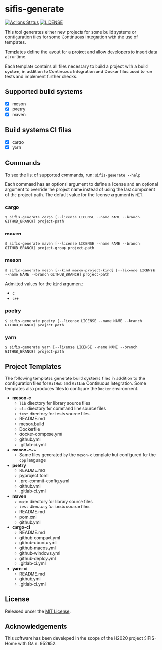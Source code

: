 # sifis-generate

[![Actions Status][actions badge]][actions]
[![LICENSE][license badge]][license]

This tool generates either new projects for some build systems or configuration
files for some Continuous Integration with the use of templates.

Templates define the layout for a project and allow developers to insert data
at runtime.

Each template contains all files necessary to build a project with a build
system, in addition to Continuous Integration and Docker files used to run
tests and implement further checks.

## Supported build systems

- [x] meson
- [x] poetry
- [x] maven

## Build systems CI files

- [x] cargo
- [x] yarn

## Commands

To see the list of supported commands, run: `sifis-generate --help`

Each command has an optional argument to define a license and an optional argument to
 override the project name instead of using the last component of the project-path.
 The default value for the license argument is `MIT`.

### cargo

```
$ sifis-generate cargo [--license LICENSE --name NAME --branch GITHUB_BRANCH] project-path
```

### maven

```
$ sifis-generate maven [--license LICENSE --name NAME --branch GITHUB_BRANCH] project-group project-path
```

### meson

```
$ sifis-generate meson [--kind meson-project-kind] [--license LICENSE --name NAME --branch GITHUB_BRANCH] project-path
```

Admitted values for the `kind` argument:

- `c`
- `c++`

### poetry

```
$ sifis-generate poetry [--license LICENSE --name NAME --branch GITHUB_BRANCH] project-path
```

### yarn

```
$ sifis-generate yarn [--license LICENSE --name NAME --branch GITHUB_BRANCH] project-path
```

## Project Templates

The following templates generate build systems files in addition to the
configuration files for `GitHub` and `GitLab` Continuous Integration.
Some templates also produces files to configure the `Docker` environment.

- **meson-c**
   - `lib` directory for library source files
   - `cli` directory for command line source files
   - `test` directory for tests source files
   - README.md
   - meson.build
   - Dockerfile
   - docker-compose.yml
   - github.yml
   - .gitlab-ci.yml
- **meson-c++**
    - Same files generated by the `meson-c` template but configured for
      the `cpp` language
- **poetry**
   - README.md
   - pyproject.toml
   - .pre-commit-config.yaml
   - github.yml
   - .gitlab-ci.yml
- **maven**
   - `main` directory for library source files
   - `test` directory for tests source files
   - README.md
   - pom.xml
   - github.yml
- **cargo-ci**
   - README.md
   - github-compact.yml
   - github-ubuntu.yml
   - github-macos.yml
   - github-windows.yml
   - github-deploy.yml
   - .gitlab-ci.yml
- **yarn-ci**
   - README.md
   - github.yml
   - .gitlab-ci.yml

## License

Released under the [MIT License](LICENSE).

## Acknowledgements

This software has been developed in the scope of the H2020 project SIFIS-Home with GA n. 952652.

<!-- Links -->
[actions]: https://github.com/sifis-home/sifis-generate/actions
[license]: LICENSES/MIT.txt

<!-- Badges -->
[actions badge]: https://github.com/sifis-home/sifis-generate/workflows/sifis-generate/badge.svg
[license badge]: https://img.shields.io/badge/license-MIT-blue.svg
